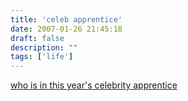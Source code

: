 ```yaml
---
title: 'celeb apprentice'
date: 2007-01-26 21:45:18
draft: false
description: ""
tags: ['life']
---
```


[who is in this year's celebrity apprentice](http://en.wikipedia.org/wiki/Celebrity_Apprentice)